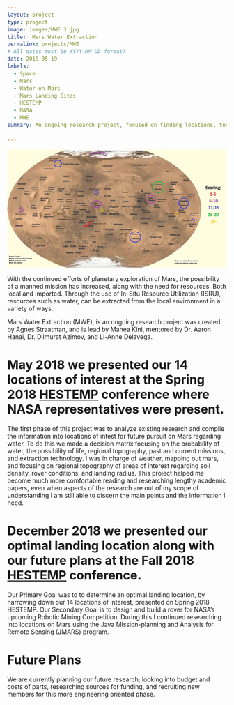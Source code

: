 ```yaml
---
layout: project
type: project
image: images/MWE 3.jpg
title:  Mars Water Extraction
permalink: projects/MWE
# All dates must be YYYY-MM-DD format!
date: 2018-05-19
labels:
  - Space
  - Mars
  - Water on Mars
  - Mars Landing Sites
  - HESTEMP
  - NASA
  - MWE 
summary: An ongoing research project, focused on finding locations, tools, and methods that can provide water on Mars for scientific interest and possible future missions.

---
```


<img class="ui medium right floated rounded image" src="../images/MWE 1.0.png">

With the continued efforts of planetary exploration of Mars, the possibility of a manned mission has increased, along with the need for resources. Both local and imported. Through the use of In-Situ Resource Utilization (ISRU), resources such as water, can be extracted from the local environment in a variety of ways. 


Mars Water Extraction (MWE), is an ongoing research project was created by Agnes  Straatman, and is lead by Mahea Kini, mentored by Dr. Aaron Hanai, Dr. Dilmurat Azimov, and Li-Anne Delavega. 

# May 2018 we presented our 14 locations of interest at the Spring 2018 [HESTEMP](http://manoa.hawaii.edu/hestemp/) conference where NASA representatives were present.

 The first phase of this project was to analyze existing research and compile the information into locations of intest for future pursuit on Mars regarding water. To do this we made a decision matrix focusing on the probability of water, the possibility of life, regional topography, past and current missions, and extraction technology. I was in charge of weather, mapping out mars, and focusing on regional topography of areas of interest regarding soil density, rover conditions, and landing radius. This project helped me become much more comfortable reading and researching lengthy academic papers, even when aspects of the research are out of my scope of understanding I am still able to discern the main points and the information I need.

# December 2018 we presented our optimal landing location along with our future plans at the Fall 2018 [HESTEMP](http://manoa.hawaii.edu/hestemp/) conference. 

Our Primary Goal was to to determine an optimal landing location, by narrowing down our 14 locations of interest, presented on Spring 2018 HESTEMP. Our Secondary Goal is to design and build a rover for NASA’s upcoming Robotic Mining Competition. During this I continued researching into locations on Mars using the Java Mission-planning and Analysis for Remote Sensing (JMARS) program. 

# Future Plans 
We are currently planning our future research; looking into budget and costs of parts, researching sources for funding, and recruiting new members for this more engineering oriented phase. 





